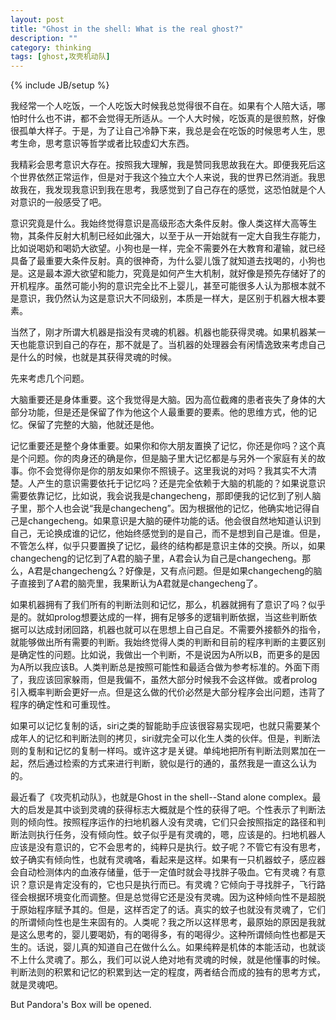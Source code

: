 ```yaml
---
layout: post
title: "Ghost in the shell: What is the real ghost?"
description: ""
category: thinking
tags: [ghost,攻壳机动队]
---
```

{% include JB/setup %}


  我经常一个人吃饭，一个人吃饭大时候我总觉得很不自在。如果有个人陪大话，哪怕时什么也不讲，都不会觉得无所适从。一个人大时候，吃饭真的是很煎熬，好像很孤单大样子。于是，为了让自己冷静下来，我总是会在吃饭的时候思考人生，思考生命，思考意识等哲学或者比较虚幻大东西。
  
  我精彩会思考意识大存在。按照我大理解，我是赞同我思故我在大。即便我死后这个世界依然正常运作，但是对于我这个独立大个人来说，我的世界已然消逝。我思故我在，我发现我意识到我在思考，我感觉到了自己存在的感觉，这恐怕就是个人对意识的一般感受了吧。
  
  意识究竟是什么。我始终觉得意识是高级形态大条件反射。像人类这样大高等生物，其条件反射大机制已经如此强大，以至于从一开始就有一定大自我生存能力，比如说喝奶和喝奶大欲望。小狗也是一样，完全不需要外在大教育和灌输，就已经具备了最重要大条件反射。真的很神奇，为什么婴儿饿了就知道去找喝的，小狗也是。这是最本源大欲望和能力，究竟是如何产生大机制，就好像是预先存储好了的开机程序。虽然可能小狗的意识完全比不上婴儿，甚至可能很多人认为那根本就不是意识，我仍然认为这是意识大不同级别，本质是一样大，是区别于机器大根本要素。
  
  当然了，刚才所谓大机器是指没有灵魂的机器。机器也能获得灵魂。如果机器某一天也能意识到自己的存在，那不就是了。当机器的处理器会有闲情逸致来考虑自己是什么的时候，也就是其获得灵魂的时候。
  
  先来考虑几个问题。
  
  大脑重要还是身体重要。这个我觉得是大脑。因为高位截瘫的患者丧失了身体的大部分功能，但是还是保留了作为他这个人最重要的要素。他的思维方式，他的记忆。保留了完整的大脑，他就还是他。
  
  记忆重要还是整个身体重要。如果你和你大朋友置换了记忆，你还是你吗？这个真是个问题。你的肉身还的确是你，但是脑子里大记忆都是与另外一个家庭有关的故事。你不会觉得你是你的朋友如果你不照镜子。这里我说的对吗？我其实不大清楚。人产生的意识需要依托于记忆吗？还是完全依赖于大脑的机能的？如果说意识需要依靠记忆，比如说，我会说我是changecheng，那即便我的记忆到了别人脑子里，那个人也会说“我是changecheng”。因为根据他的记忆，他确实地记得自己是changecheng。如果意识是大脑的硬件功能的话。他会很自然地知道认识到自己，无论换成谁的记忆，他始终感觉到的是自己，而不是想到自己是谁。但是，不管怎么样，似乎只要置换了记忆，最终的结构都是意识主体的交换。所以，如果changecheng的记忆到了A君的脑子里，A君会认为自己是changecheng。那么，A君是changecheng么？好像是，又有点问题。但是如果changecheng的脑子直接到了A君的脑壳里，我果断认为A君就是changecheng了。
  
  如果机器拥有了我们所有的判断法则和记忆，那么，机器就拥有了意识了吗？似乎是的。就如prolog想要达成的一样，拥有足够多的逻辑判断依据，当这些判断依据可以达成封闭回路，机器也就可以在思想上自己自足。不需要外接额外的指令，就能够做出所有需要的判断。我始终觉得人类的判断和目前的程序判断的主要区别是确定性的问题。比如说，我做出一个判断，不是说因为A所以B，而更多的是因为A所以我应该B。人类判断总是按照可能性和最适合做为参考标准的。外面下雨了，我应该回家躲雨，但是我偏不，虽然大部分时候我不会这样做。或者prolog引入概率判断会更好一点。但是这么做的代价必然是大部分程序会出问题，违背了程序的确定性和可重现性。
  
  如果可以记忆复制的话，siri之类的智能助手应该很容易实现吧，也就只需要某个成年人的记忆和判断法则的拷贝，siri就完全可以化生人类的伙伴。但是，判断法则的复制和记忆的复制一样吗。或许这才是关键。单纯地把所有判断法则累加在一起，然后通过检索的方式来进行判断，貌似是行的通的，虽然我是一直这么认为的。
  
  最近看了《攻壳机动队》，也就是Ghost in the shell--Stand alone complex。最大的启发是其中谈到灵魂的获得标志大概就是个性的获得了吧。个性表示了判断法则的倾向性。按照程序运作的扫地机器人没有灵魂，它们只会按照指定的路径和判断法则执行任务，没有倾向性。蚊子似乎是有灵魂的，嗯，应该是的。扫地机器人应该是没有意识的，它不会思考的，纯粹只是执行。蚊子呢？不管它有没有思考，蚊子确实有倾向性，也就有灵魂咯，看起来是这样。如果有一只机器蚊子，感应器会自动检测体内的血液存储量，低于一定值时就会寻找胖子吸血。它有灵魂？有意识？意识是肯定没有的，它也只是执行而已。有灵魂？它倾向于寻找胖子，飞行路径会根据环境变化而调整。但是总觉得它还是没有灵魂。因为这种倾向性不是超脱于原始程序赋予其的。但是，这样否定了的话。真实的蚊子也就没有灵魂了，它们的所谓倾向性也是生来固有的。人类呢？我之所以这样思考，最原始的原因是我就是这么思考的，婴儿要喝奶，有的喝得多，有的喝得少。这种所谓倾向性也都是天生的。话说，婴儿真的知道自己在做什么么。如果纯粹是机体的本能活动，也就谈不上什么灵魂了。那么，我们可以说人绝对地有灵魂的时候，就是他懂事的时候。判断法则的积累和记忆的积累到达一定的程度，两者结合而成的独有的思考方式，就是灵魂吧。
  
  But Pandora's Box will be opened.
  